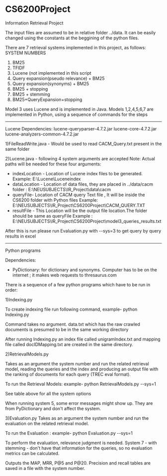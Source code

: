 # CS6200Project
Information Retrieval Project

The input files are assumed to be in relative folder ../data. It can be easily changed using the constants at the beggining of the python files.

There are 7 retrieval systems implemented in this project, as follows:
SYSTEM NUMBERS
1. BM25
2. TFIDF
3. Lucene (not implemented in this script
4. Query expansion(pseudo relevance) + BM25
5. Query expansion(synonyms) + BM25
6. BM25 + stopping
7. BM25 + stemming
8. BM25+QueryExpansion+stopping

Model 3 uses Lucene and is implemented in Java.
Models 1,2,4,5,6,7 are implemented in Python, using a sequence of commands for the steps

*****
Lucene
Dependencies:
lucene-queryparser-4.7.2.jar
lucene-core-4.7.2.jar
lucene-analyzers-common-4.7.2.jar

1)FileReadWrite.java - Would be used to read CACM_Query.txt present in the same folder

2)Lucene.java - following 4 system arguments are accepted
Note: Actual paths will be needed for these four arguments:
 - indexLocation - Location of Lucene index files to be generated. Example:  E:\\Lucene\\Luceneindex
 - dataLocation - Location of data files, they are placed in ../data/cacm folder  : E:\\NEUSUBJECTS\\IR_Project\\data\\cacm
 - queryFile- Location of CACM query Text file , It will be inside the CS6200 folder with Python files Example: E:\\NEUSUBJECTS\\IR_Project\\CS6200Project\\CACM_QUERY.TXT 
 - resultFile - This Location will be the output file location.The folder should be same as queryFile Example : E:\\NEUSUBJECTS\\IR_Project\\CS6200Project\\model3_queries_results.txt

After this is run please run Evaluation.py with --sys=3 to get query by query results in excel  

******
Python programs

Dependencies:
- PyDictionary: for dictionary and synonyms. Computer has to be on the internet ; it makes web requests to thresaurus.com

There is a sequence of a few python programs which have to be run in order:

1)Indexing.py

To create indexing file run following command,
   example- python Indexing.py

Command takes no argument. data.txt which has the raw crawled documents is presumed to be in the same working directory

After running Indexing.py an index file called unigramIndex.txt and mapping file called docIDMapping.txt are created in the same directory.   

2)RetrievalModels.py

Takes as an argument the system number and run the related retrieval model, reading the queries and the index and producing an output file with the ranking of documents for each query (TREC eval format).

To run the Retrieval Models:
   example- python RetrievalModels.py --sys=1

See table above for all the system options

When running system 5, some error messages might show up. They are from PyDictionary and don't affect the system.

3)Evaluation.py
Takes as an argument the system number and run the evaluation on the related retrieval model. 

To run the Evaluation :
   example- python Evaluation.py --sys=1

To perform the evaluation, relevance judgment is needed. System 7 - with stemming - don't have that information for the queries, so no evaluation metrics can be calculated.  

Outputs the MAP, MRR, P@5 and P@20. Precision and recall tables are saved in a file with the system number.
